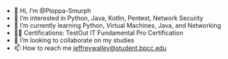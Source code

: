 - 👋 Hi, I’m @Ploppa-Smurph
- 👀 I’m interested in Python, Java, Kotlin, Pentest, Network Security
- 🌱 I’m currently learning Python, Virtual Machines, Java, and Networking
- 🐱‍🏍 Certifications: TestOut IT Fundamental Pro Certification
- 💞️ I’m looking to collaborate on my studies
- 📫 How to reach me jeffreywalley@student.bpcc.edu

<!---
Ploppa-Smurph/Ploppa-Smurph is a ✨ special ✨ repository because its `README.md` (this file) appears on your GitHub profile.
You can click the Preview link to take a look at your changes.
--->
